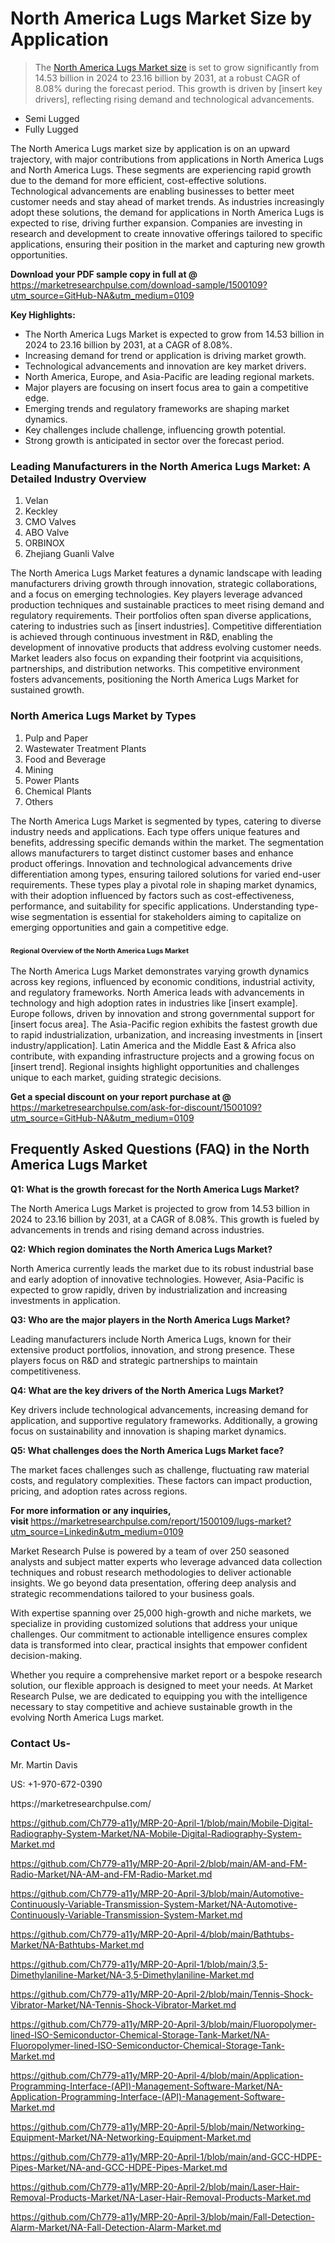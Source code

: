 <h1>North America Lugs Market&nbsp;Size by Application</h1><blockquote><p>The <a href="https://marketresearchpulse.com/download-sample/1500109?utm_source=GitHub-NA&amp;utm_medium=0109">North America Lugs Market size</a> is set to grow significantly from 14.53 billion in 2024 to 23.16 billion by 2031, at a robust CAGR of 8.08% during the forecast period. This growth is driven by [insert key drivers], reflecting rising demand and technological advancements.</p></blockquote><ul><li>Semi Lugged<li> Fully Lugged</li></ul><p>The North America Lugs market size by application is on an upward trajectory, with major contributions from applications in North America Lugs and North America Lugs. These segments are experiencing rapid growth due to the demand for more efficient, cost-effective solutions. Technological advancements are enabling businesses to better meet customer needs and stay ahead of market trends. As industries increasingly adopt these solutions, the demand for applications in North America Lugs is expected to rise, driving further expansion. Companies are investing in research and development to create innovative offerings tailored to specific applications, ensuring their position in the market and capturing new growth opportunities.</p><p><strong>Download your PDF sample copy in full at @ </strong><a href="https://marketresearchpulse.com/download-sample/1500109?utm_source=GitHub-NA&amp;utm_medium=0109">https://marketresearchpulse.com/download-sample/1500109?utm_source=GitHub-NA&amp;utm_medium=0109</a></p><p><strong>Key Highlights: </strong></p><ul><li>The North America Lugs Market is expected to grow from 14.53 billion in 2024 to 23.16 billion by 2031, at a CAGR of 8.08%.</li><li>Increasing demand for trend or application is driving market growth.</li><li>Technological advancements and innovation are key market drivers.</li><li>North America, Europe, and Asia-Pacific are leading regional markets.</li><li>Major players are focusing on insert focus area to gain a competitive edge.</li><li>Emerging trends and regulatory frameworks are shaping market dynamics.</li><li>Key challenges include challenge, influencing growth potential.</li><li>Strong growth is anticipated in sector over the forecast period.</li></ul><h3>Leading Manufacturers in the North America Lugs Market: A Detailed Industry Overview</h3><ol><li>Velan</li><li>Keckley</li><li>CMO Valves</li><li>ABO Valve</li><li>ORBINOX</li><li>Zhejiang Guanli Valve</li></ol><div class="flex max-w-full flex-col flex-grow"><div class="min-h-8 text-message flex w-full flex-col items-end gap-2 whitespace-normal break-words [.text-message+&amp;]:mt-5" dir="auto" data-message-author-role="assistant" data-message-id="fd8432e4-4910-450d-b182-61b7bfb0a01f" data-message-model-slug="gpt-4o"><div class="flex w-full flex-col gap-1 empty:hidden first:pt-[3px]"><div class="markdown prose w-full break-words dark:prose-invert light"><p>The North America Lugs Market features a dynamic landscape with leading manufacturers driving growth through innovation, strategic collaborations, and a focus on emerging technologies. Key players leverage advanced production techniques and sustainable practices to meet rising demand and regulatory requirements. Their portfolios often span diverse applications, catering to industries such as [insert industries]. Competitive differentiation is achieved through continuous investment in R&amp;D, enabling the development of innovative products that address evolving customer needs. Market leaders also focus on expanding their footprint via acquisitions, partnerships, and distribution networks. This competitive environment fosters advancements, positioning the North America Lugs Market for sustained growth.</p></div></div></div></div><h3>North America Lugs Market by Types</h3><ol><li>Pulp and Paper<li> Wastewater Treatment Plants<li> Food and Beverage<li> Mining<li> Power Plants<li> Chemical Plants<li> Others</li></ol><div class="flex max-w-full flex-col flex-grow"><div class="min-h-8 text-message flex w-full flex-col items-end gap-2 whitespace-normal break-words [.text-message+&amp;]:mt-5" dir="auto" data-message-author-role="assistant" data-message-id="084470be-0bb7-4664-bddf-5156b4f41249" data-message-model-slug="gpt-4o-mini"><div class="flex w-full flex-col gap-1 empty:hidden first:pt-[3px]"><div class="markdown prose w-full break-words dark:prose-invert light"><p>The North America Lugs Market is segmented by types, catering to diverse industry needs and applications. Each type offers unique features and benefits, addressing specific demands within the market. The segmentation allows manufacturers to target distinct customer bases and enhance product offerings. Innovation and technological advancements drive differentiation among types, ensuring tailored solutions for varied end-user requirements. These types play a pivotal role in shaping market dynamics, with their adoption influenced by factors such as cost-effectiveness, performance, and suitability for specific applications. Understanding type-wise segmentation is essential for stakeholders aiming to capitalize on emerging opportunities and gain a competitive edge.</p></div></div></div></div><h3><span style="font-size: 11px;">Regional Overview of the North America Lugs Market</span></h3><div class="flex max-w-full flex-col flex-grow"><div class="min-h-8 text-message flex w-full flex-col items-end gap-2 whitespace-normal break-words [.text-message+&amp;]:mt-5" dir="auto" data-message-author-role="assistant" data-message-id="e9038762-ce64-4e30-91c9-9bd413514231" data-message-model-slug="gpt-4o-mini"><div class="flex w-full flex-col gap-1 empty:hidden first:pt-[3px]"><div class="markdown prose w-full break-words dark:prose-invert light"><p>The North America Lugs Market demonstrates varying growth dynamics across key regions, influenced by economic conditions, industrial activity, and regulatory frameworks. North America leads with advancements in technology and high adoption rates in industries like [insert example]. Europe follows, driven by innovation and strong governmental support for [insert focus area]. The Asia-Pacific region exhibits the fastest growth due to rapid industrialization, urbanization, and increasing investments in [insert industry/application]. Latin America and the Middle East &amp; Africa also contribute, with expanding infrastructure projects and a growing focus on [insert trend]. Regional insights highlight opportunities and challenges unique to each market, guiding strategic decisions.</p></div></div></div></div><p><strong>Get a special discount on your report purchase at @ </strong><a href="https://marketresearchpulse.com/ask-for-discount/1500109?utm_source=GitHub-NA&amp;utm_medium=0109">https://marketresearchpulse.com/ask-for-discount/1500109?utm_source=GitHub-NA&amp;utm_medium=0109</a></p><h2>Frequently Asked Questions (FAQ) in the North America Lugs Market</h2><p><strong>Q1: What is the growth forecast for the North America Lugs Market?</strong></p><p>The North America Lugs Market is projected to grow from 14.53 billion in 2024 to 23.16 billion by 2031, at a CAGR of 8.08%. This growth is fueled by advancements in trends and rising demand across industries.</p><p><strong>Q2: Which region dominates the North America Lugs Market?</strong></p><p>North America currently leads the market due to its robust industrial base and early adoption of innovative technologies. However, Asia-Pacific is expected to grow rapidly, driven by industrialization and increasing investments in application.</p><p><strong>Q3: Who are the major players in the North America Lugs Market?</strong></p><p>Leading manufacturers include North America Lugs, known for their extensive product portfolios, innovation, and strong presence. These players focus on R&amp;D and strategic partnerships to maintain competitiveness.</p><p><strong>Q4: What are the key drivers of the North America Lugs Market?</strong></p><p>Key drivers include technological advancements, increasing demand for application, and supportive regulatory frameworks. Additionally, a growing focus on sustainability and innovation is shaping market dynamics.</p><p><strong>Q5: What challenges does the North America Lugs Market face?</strong></p><p>The market faces challenges such as challenge, fluctuating raw material costs, and regulatory complexities. These factors can impact production, pricing, and adoption rates across regions.</p><p><strong>For more information or any inquiries, visit&nbsp;</strong><a href="https://marketresearchpulse.com/report/1500109/lugs-market?utm_source=Linkedin&utm_medium=0109">https://marketresearchpulse.com/report/1500109/lugs-market?utm_source=Linkedin&utm_medium=0109</a></p><p>Market Research Pulse is powered by a team of over 250 seasoned analysts and subject matter experts who leverage advanced data collection techniques and robust research methodologies to deliver actionable insights. We go beyond data presentation, offering deep analysis and strategic recommendations tailored to your business goals.</p><p>With expertise spanning over 25,000 high-growth and niche markets, we specialize in providing customized solutions that address your unique challenges. Our commitment to actionable intelligence ensures complex data is transformed into clear, practical insights that empower confident decision-making.</p><p>Whether you require a comprehensive market report or a bespoke research solution, our flexible approach is designed to meet your needs. At Market Research Pulse, we are dedicated to equipping you with the intelligence necessary to stay competitive and achieve sustainable growth in the evolving North America Lugs market.</p><h3><strong>Contact Us-</strong></h3><p>Mr. Martin Davis</p><p>US: +1-970-672-0390</p><p>https://marketresearchpulse.com/</p><p><a href="https://github.com/Ch779-a11y/MRP-20-April-1/blob/main/Mobile-Digital-Radiography-System-Market/NA-Mobile-Digital-Radiography-System-Market.md">https://github.com/Ch779-a11y/MRP-20-April-1/blob/main/Mobile-Digital-Radiography-System-Market/NA-Mobile-Digital-Radiography-System-Market.md</a></p><p><a href="https://github.com/Ch779-a11y/MRP-20-April-2/blob/main/AM-and-FM-Radio-Market/NA-AM-and-FM-Radio-Market.md">https://github.com/Ch779-a11y/MRP-20-April-2/blob/main/AM-and-FM-Radio-Market/NA-AM-and-FM-Radio-Market.md</a></p><p><a href="https://github.com/Ch779-a11y/MRP-20-April-3/blob/main/Automotive-Continuously-Variable-Transmission-System-Market/NA-Automotive-Continuously-Variable-Transmission-System-Market.md">https://github.com/Ch779-a11y/MRP-20-April-3/blob/main/Automotive-Continuously-Variable-Transmission-System-Market/NA-Automotive-Continuously-Variable-Transmission-System-Market.md</a></p><p><a href="https://github.com/Ch779-a11y/MRP-20-April-4/blob/main/Bathtubs-Market/NA-Bathtubs-Market.md">https://github.com/Ch779-a11y/MRP-20-April-4/blob/main/Bathtubs-Market/NA-Bathtubs-Market.md</a></p><p><a href="https://github.com/Ch779-a11y/MRP-20-April-1/blob/main/3,5-Dimethylaniline-Market/NA-3,5-Dimethylaniline-Market.md">https://github.com/Ch779-a11y/MRP-20-April-1/blob/main/3,5-Dimethylaniline-Market/NA-3,5-Dimethylaniline-Market.md</a></p><p><a href="https://github.com/Ch779-a11y/MRP-20-April-2/blob/main/Tennis-Shock-Vibrator-Market/NA-Tennis-Shock-Vibrator-Market.md">https://github.com/Ch779-a11y/MRP-20-April-2/blob/main/Tennis-Shock-Vibrator-Market/NA-Tennis-Shock-Vibrator-Market.md</a></p><p><a href="https://github.com/Ch779-a11y/MRP-20-April-3/blob/main/Fluoropolymer-lined-ISO-Semiconductor-Chemical-Storage-Tank-Market/NA-Fluoropolymer-lined-ISO-Semiconductor-Chemical-Storage-Tank-Market.md">https://github.com/Ch779-a11y/MRP-20-April-3/blob/main/Fluoropolymer-lined-ISO-Semiconductor-Chemical-Storage-Tank-Market/NA-Fluoropolymer-lined-ISO-Semiconductor-Chemical-Storage-Tank-Market.md</a></p><p><a href="https://github.com/Ch779-a11y/MRP-20-April-4/blob/main/Application-Programming-Interface-(API)-Management-Software-Market/NA-Application-Programming-Interface-(API)-Management-Software-Market.md">https://github.com/Ch779-a11y/MRP-20-April-4/blob/main/Application-Programming-Interface-(API)-Management-Software-Market/NA-Application-Programming-Interface-(API)-Management-Software-Market.md</a></p><p><a href="https://github.com/Ch779-a11y/MRP-20-April-5/blob/main/Networking-Equipment-Market/NA-Networking-Equipment-Market.md">https://github.com/Ch779-a11y/MRP-20-April-5/blob/main/Networking-Equipment-Market/NA-Networking-Equipment-Market.md</a></p><p><a href="https://github.com/Ch779-a11y/MRP-20-April-1/blob/main/and-GCC-HDPE-Pipes-Market/NA-and-GCC-HDPE-Pipes-Market.md">https://github.com/Ch779-a11y/MRP-20-April-1/blob/main/and-GCC-HDPE-Pipes-Market/NA-and-GCC-HDPE-Pipes-Market.md</a></p><p><a href="https://github.com/Ch779-a11y/MRP-20-April-2/blob/main/Laser-Hair-Removal-Products-Market/NA-Laser-Hair-Removal-Products-Market.md">https://github.com/Ch779-a11y/MRP-20-April-2/blob/main/Laser-Hair-Removal-Products-Market/NA-Laser-Hair-Removal-Products-Market.md</a></p><p><a href="https://github.com/Ch779-a11y/MRP-20-April-3/blob/main/Fall-Detection-Alarm-Market/NA-Fall-Detection-Alarm-Market.md">https://github.com/Ch779-a11y/MRP-20-April-3/blob/main/Fall-Detection-Alarm-Market/NA-Fall-Detection-Alarm-Market.md</a></p>
